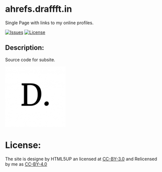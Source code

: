# ahrefs.draffft.in
Single Page with links to my online profiles.

[![Issues](https://img.shields.io/github/issues/Navneet-Suresh/ahref.ddraffft.in.svg?style=flat-square)](https://github.com/Navneet-Suresh/navneet-suresh.github.io/issues/?utm_source=Links-Website&utm_medium=badge&utm_campaign=One-bio-link) [![License](https://img.shields.io/github/license/Navneet-Suresh/ahref.ddraffft.in.svg?style=flat-square)](https://github.com/Navneet-Suresh/navneet-suresh.github.io/blob/master/LICENSE.md?utm_source=Links-Website&utm_medium=badge&utm_campaign=One-bio-link)

<h2 id='Repo-Description'> Description:</h2>

Source code for subsite.

<kbd><img src='/assets/favicons/favicon-196x196.png'/></kbd>

# License:
The site is designe by HTML5UP an licensed at [CC-BY-3.0](https://html5up.net/license) and Relicensed by me as [CC-BY-4.0](/LICENSE)
